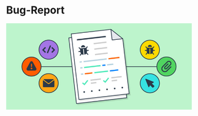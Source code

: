 # Bug-Report
![PROJECT_PHOTO](https://github.com/stainer-go/Bug-Report/blob/master/IdealBugReport.jpg)
